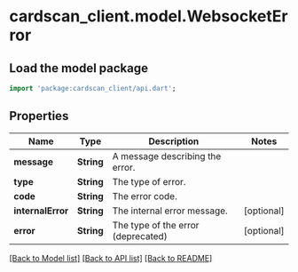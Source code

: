 # cardscan_client.model.WebsocketError

## Load the model package
```dart
import 'package:cardscan_client/api.dart';
```

## Properties
Name | Type | Description | Notes
------------ | ------------- | ------------- | -------------
**message** | **String** | A message describing the error. | 
**type** | **String** | The type of error. | 
**code** | **String** | The error code. | 
**internalError** | **String** | The internal error message. | [optional] 
**error** | **String** | The type of the error (deprecated) | [optional] 

[[Back to Model list]](../README.md#documentation-for-models) [[Back to API list]](../README.md#documentation-for-api-endpoints) [[Back to README]](../README.md)


